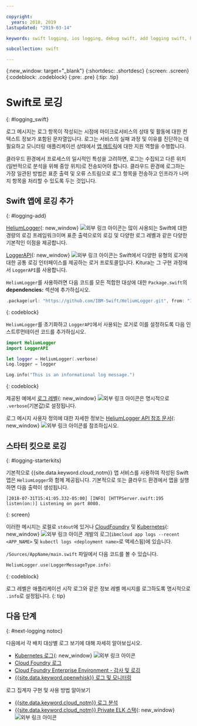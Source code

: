 ```yaml
---

copyright:
  years: 2018, 2019
lastupdated: "2019-03-14"

keywords: swift logging, ios logging, debug swift, add logging swift, heliumlogger swift, loggerapi swift, logger swift, starter kit swift logger

subcollection: swift

---
```


{:new_window: target="_blank"}
{:shortdesc: .shortdesc}
{:screen: .screen}
{:codeblock: .codeblock}
{:pre: .pre}
{:tip: .tip}

# Swift로 로깅
{: #logging_swift}

로그 메시지는 로그 항목이 작성되는 시점에 마이크로서비스의 상태 및 활동에 대한 컨텍스트 정보가 포함된 문자열입니다. 로그는 서비스의 실패 과정 및 이유를 진단하는 데 필요하고 모니터링 애플리케이션 상태에서 [앱 메트릭](/docs/swift/cloudnative?topic=swift-metrics#metrics)에 대한 지원 역할을 수행합니다.

클라우드 환경에서 프로세스의 일시적인 특성을 고려하면, 로그는 수집되고 다른 위치(일반적으로 분석을 위해 중앙 위치)로 전송되어야 합니다. 클라우드 환경에 로그하는 가장 일관된 방법은 표준 출력 및 오류 스트림으로 로그 항목을 전송하고 인프라가 나머지 항목을 처리할 수 있도록 두는 것입니다.

## Swift 앱에 로깅 추가
{: #logging-add}

[HeliumLogger](https://github.com/IBM-Swift/HeliumLogger){: new_window} ![외부 링크 아이콘](../../icons/launch-glyph.svg "외부 링크 아이콘")는 많이 사용되는 Swift에 대한 경량의 로깅 프레임워크이며 표준 출력으로의 로깅 및 다양한 로그 레벨과 같은 다양한 기본적인 이점을 제공합니다.

[LoggerAPI](https://github.com/IBM-Swift/LoggerAPI){: new_window} ![외부 링크 아이콘](../../icons/launch-glyph.svg "외부 링크 아이콘")는 Swift에서 다양한 유형의 로거에 대한 공통 로깅 인터페이스를 제공하는 로거 프로토콜입니다. Kitura는 그 구현 과정에서 `LoggerAPI`를 사용합니다.

`HeliumLogger`를 사용하려면 다음 코드를 모든 적합한 대상에 대한 `Package.swift`의 **dependencies:** 섹션에 추가하십시오.
```swift
.package(url: "https://github.com/IBM-Swift/HeliumLogger.git", from: "1.7.1")
```
{: codeblock}

`HeliumLogger`를 초기화하고 `LoggerAPI`에서 사용되는 로거로 이를 설정하도록 다음 인스트루먼테이션 코드를 추가하십시오.
```swift
import HeliumLogger
import LoggerAPI

let logger = HeliumLogger(.verbose)
Log.logger = logger

Log.info("This is an informational log message.")
```
{: codeblock}

제공된 예에서 [로그 레벨](http://ibm-swift.github.io/HeliumLogger/){: new_window} ![외부 링크 아이콘](../../icons/launch-glyph.svg "외부 링크 아이콘")은 명시적으로 `.verbose`(기본값)로 설정됩니다.

로그 메시지 사용자 정의에 대한 자세한 정보는 [HeliumLogger API 참조 문서](http://ibm-swift.github.io/HeliumLogger/){: new_window} ![외부 링크 아이콘](../../icons/launch-glyph.svg "외부 링크 아이콘")를 참조하십시오.

## 스타터 킷으로 로깅
{: #logging-starterkits}

기본적으로 {{site.data.keyword.cloud_notm}} 앱 서비스를 사용하여 작성된 Swift 앱은 `HeliumLogger`와 함께 제공됩니다. 기본적으로 또는 클라우드 환경에서 앱을 실행하면 다음 출력이 생성됩니다.
```
[2018-07-31T15:41:05.332-05:00] [INFO] [HTTPServer.swift:195 listen(on:)] Listening on port 8080.
```
{: screen}

이러한 메시지는 로컬로 `stdout`에 있거나 [CloudFoundry](/docs/cli/reference/bluemix_cli?topic=cloud-cli-ibmcloud_cli#ibmcloud_app_logs) 및 [Kubernetes](https://kubernetes-v1-4.github.io/docs/user-guide/kubectl/kubectl_logs/){: new_window} ![외부 링크 아이콘](../../icons/launch-glyph.svg "외부 링크 아이콘") 개발의 로그(`ibmcloud app logs --recent <APP_NAME>` 및 `kubectl logs <deployment name>`로 액세스됨)에 있습니다.

`/Sources/AppName/main.swift` 파일에서 다음 코드를 볼 수 있습니다.
```swift
HeliumLogger.use(LoggerMessageType.info)
```
{: codeblock}

로그 레벨은 애플리케이션 시작 로그와 같은 정보 레벨 메시지를 로그하도록 명시적으로 `.info`로 설정됩니다.
{: tip}

## 다음 단계
{: #next-logging notoc}

다음에서 각 배치 대상별 로그 보기에 대해 자세히 알아보십시오.
* [Kubernetes 로그](https://kubernetes-v1-4.github.io/docs/user-guide/kubectl/kubectl_logs/){: new_window} ![외부 링크 아이콘](../../icons/launch-glyph.svg "외부 링크 아이콘")
* [Cloud Foundry 로그](/docs/cli/reference/ibmcloud?topic=cloud-cli-ibmcloud_cli#ibmcloud_cli)
* [Cloud Foundry Enterprise Environment - 감사 및 로깅](/docs/cloud-foundry?topic=cloud-foundry-auditing-logging#auditing-logging)
* [{{site.data.keyword.openwhisk}} 로그 및 모니터링](/docs/openwhisk?topic=cloud-functions-openwhisk_logs#openwhisk_logs)

로그 집계자 구현 및 사용 방법 알아보기
* [{{site.data.keyword.cloud_notm}} 로그 분석](/docs/services/CloudLogAnalysis?topic=cloudloganalysis-log_analysis_ov#log_analysis_ov)
* [{{site.data.keyword.cloud_notm}} Private ELK 스택](https://www.ibm.com/support/knowledgecenter/en/SSBS6K_2.1.0.2/manage_metrics/logging_elk.html){: new_window} ![외부 링크 아이콘](../../icons/launch-glyph.svg "외부 링크 아이콘")
